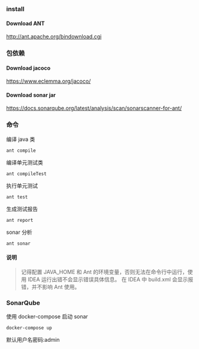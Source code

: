 
### install

#### Download ANT

http://ant.apache.org/bindownload.cgi

### 包依赖
#### Download jacoco

https://www.eclemma.org/jacoco/

#### Download sonar jar

https://docs.sonarqube.org/latest/analysis/scan/sonarscanner-for-ant/



### 命令

编译 java 类
```
ant compile
```

编译单元测试类
```
ant compileTest
```

执行单元测试
```
ant test
```

生成测试报告
```
ant report
```

sonar 分析
```
ant sonar
```

#### 说明

> 记得配置 JAVA_HOME 和 Ant 的环境变量，否则无法在命令行中运行，使用 IDEA 运行出错不会显示错误具体信息。
> 在 IDEA 中 build.xml 会显示报错，并不影响 Ant 使用。

### SonarQube

使用 docker-compose 启动 sonar

```
docker-compose up
```

默认用户名密码:admin